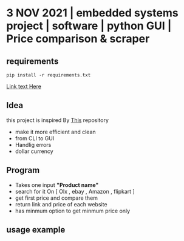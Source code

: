 # 3 NOV 2021 | embedded systems project | software | python GUI | Price comparison & scraper 

requirements 
--------------
```
pip install -r requirements.txt
```
[Link text Here](https://link-url-here.org)


Idea
------
 this project is inspired By [This](https://github.com/Abhayparashar31/price-compare-app) repository

- make it more efficient and clean
- from CLI to GUI
- Handlig errors
- dollar currency

Program
-------

- Takes one input **"Product name"**
- search for it On [ Olx , ebay , Amazon , flipkart ]
- get first price and compare them 
- return link and price of each website
- has minmum option to get minmum price only 

usage example
-------------
